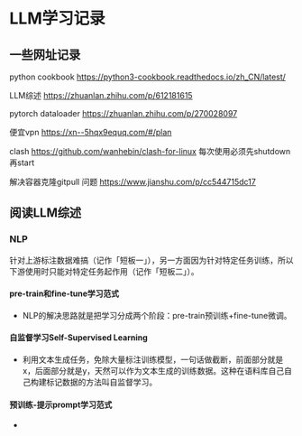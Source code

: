 # LLM学习记录

## 一些网址记录

python cookbook https://python3-cookbook.readthedocs.io/zh_CN/latest/

LLM综述 https://zhuanlan.zhihu.com/p/612181615

pytorch dataloader https://zhuanlan.zhihu.com/p/270028097

便宜vpn https://xn--5hqx9equq.com/#/plan

clash https://github.com/wanhebin/clash-for-linux
每次使用必须先shutdown再start

解决容器克隆gitpull 问题 https://www.jianshu.com/p/cc544715dc17

## 阅读LLM综述

### NLP

针对上游标注数据难搞（记作「短板一」），另一方面因为针对特定任务训练，所以下游使用时只能对特定任务起作用（记作「短板二」）。

#### pre-train和fine-tune学习范式

- NLP的解决思路就是把学习分成两个阶段：pre-train预训练+fine-tune微调。

#### 自监督学习Self-Supervised Learning

- 利用文本生成任务，免除大量标注训练模型，一句话做截断，前面部分就是x，后面部分就是y，天然可以作为文本生成的训练数据。这种在语料库自己自己构建标记数据的方法叫自监督学习。

#### 预训练-提示prompt学习范式

- 
